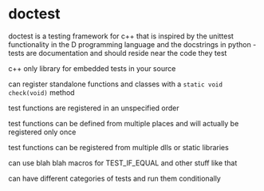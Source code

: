 doctest
=======

doctest is a testing framework for c++ that is inspired by the unittest functionality in the D programming language and the docstrings in python - tests are documentation and should reside near the code they test











c++ only library for embedded tests in your source

can register standalone functions and classes with a `static void check(void)` method

test functions are registered in an unspecified order

test functions can be defined from multiple places and will actually be registered only once

test functions can be registered from multiple dlls or static libraries

can use blah blah macros for TEST_IF_EQUAL and other stuff like that

can have different categories of tests and run them conditionally




